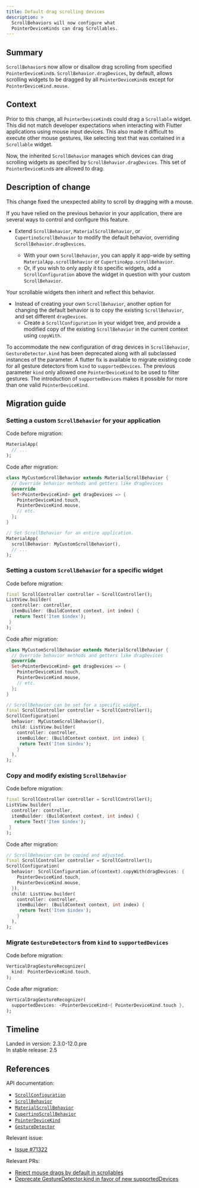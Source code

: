 ```yaml
---
title: Default drag scrolling devices
description: >
  ScrollBehaviors will now configure what
  PointerDeviceKinds can drag Scrollables.
---
```


## Summary

`ScrollBehavior`s now allow or disallow drag scrolling from specified
`PointerDeviceKind`s. `ScrollBehavior.dragDevices`, by default,
allows scrolling widgets to be dragged by all `PointerDeviceKind`s
except for `PointerDeviceKind.mouse`.

## Context

Prior to this change, all `PointerDeviceKind`s could drag a `Scrollable` widget.
This did not match developer expectations when interacting with Flutter
applications using mouse input devices. This also made it difficult to execute
other mouse gestures, like selecting text that was contained in a `Scrollable` widget.

Now, the inherited `ScrollBehavior` manages which devices can drag scrolling widgets
as specified by `ScrollBehavior.dragDevices`. This set of `PointerDeviceKind`s are
allowed to drag.

## Description of change

This change fixed the unexpected ability to scroll by dragging with a mouse.

If you have relied on the previous behavior in your application, there are several ways to
control and configure this feature.

- Extend `ScrollBehavior`, `MaterialScrollBehavior`, or `CupertinoScrollBehavior`
to modify the default behavior, overriding `ScrollBehavior.dragDevices`.

  - With your own `ScrollBehavior`, you can apply it app-wide by setting
    `MaterialApp.scrollBehavior` or `CupertinoApp.scrollBehavior`.
  - Or, if you wish to only apply it to specific widgets, add a
    `ScrollConfiguration` above the widget in question with your
    custom `ScrollBehavior`.

Your scrollable widgets then inherit and reflect this behavior.

- Instead of creating your own `ScrollBehavior`, another option for changing
the default behavior is to copy the existing `ScrollBehavior`, and set different
`dragDevices`.
  - Create a `ScrollConfiguration` in your widget tree, and provide a modified copy
    of the existing `ScrollBehavior` in the current context using `copyWith`.

To accommodate the new configuration of drag devices in `ScrollBehavior`,
`GestureDetector.kind` has been deprecated along with
all subclassed instances of the parameter.
A flutter fix is available to migrate existing code
for all gesture detectors from `kind` to `supportedDevices`.
The previous parameter `kind` only allowed one `PointerDeviceKind` to
be used to filter gestures.
The introduction of `supportedDevices` makes it possible for more
than one valid `PointerDeviceKind`.

## Migration guide

### Setting a custom `ScrollBehavior` for your application

Code before migration:

```dart
MaterialApp(
  // ...
);
```

Code after migration:

```dart
class MyCustomScrollBehavior extends MaterialScrollBehavior {
  // Override behavior methods and getters like dragDevices
  @override
  Set<PointerDeviceKind> get dragDevices => {
    PointerDeviceKind.touch,
    PointerDeviceKind.mouse,
    // etc.
  };
}

// Set ScrollBehavior for an entire application.
MaterialApp(
  scrollBehavior: MyCustomScrollBehavior(),
  // ...
);
```

### Setting a custom `ScrollBehavior` for a specific widget

Code before migration:

```dart
final ScrollController controller = ScrollController();
ListView.builder(
  controller: controller,
  itemBuilder: (BuildContext context, int index) {
   return Text('Item $index');
 }
);
```

Code after migration:

```dart
class MyCustomScrollBehavior extends MaterialScrollBehavior {
  // Override behavior methods and getters like dragDevices
  @override
  Set<PointerDeviceKind> get dragDevices => {
    PointerDeviceKind.touch,
    PointerDeviceKind.mouse,
    // etc.
  };
}

// ScrollBehavior can be set for a specific widget.
final ScrollController controller = ScrollController();
ScrollConfiguration(
  behavior: MyCustomScrollBehavior(),
  child: ListView.builder(
    controller: controller,
    itemBuilder: (BuildContext context, int index) {
     return Text('Item $index');
    }
  ),
);
```

### Copy and modify existing `ScrollBehavior`

Code before migration:

```dart
final ScrollController controller = ScrollController();
ListView.builder(
  controller: controller,
  itemBuilder: (BuildContext context, int index) {
   return Text('Item $index');
 }
);
```

Code after migration:

```dart
// ScrollBehavior can be copied and adjusted.
final ScrollController controller = ScrollController();
ScrollConfiguration(
  behavior: ScrollConfiguration.of(context).copyWith(dragDevices: {
    PointerDeviceKind.touch,
    PointerDeviceKind.mouse,
  }),
  child: ListView.builder(
    controller: controller,
    itemBuilder: (BuildContext context, int index) {
     return Text('Item $index');
    }
  ),
);
```

### Migrate `GestureDetector`s from `kind` to `supportedDevices`

Code before migration:

```dart
VerticalDragGestureRecognizer(
  kind: PointerDeviceKind.touch,
);
```

Code after migration:

```dart
VerticalDragGestureRecognizer(
  supportedDevices: <PointerDeviceKind>{ PointerDeviceKind.touch },
);
```

## Timeline

Landed in version: 2.3.0-12.0.pre<br>
In stable release: 2.5

## References

API documentation:

* [`ScrollConfiguration`][]
* [`ScrollBehavior`][]
* [`MaterialScrollBehavior`][]
* [`CupertinoScrollBehavior`][]
* [`PointerDeviceKind`][]
* [`GestureDetector`][]

Relevant issue:

* [Issue #71322][]

Relevant PRs:

* [Reject mouse drags by default in scrollables][]
* [Deprecate GestureDetector.kind in favor of new supportedDevices][]


[`ScrollConfiguration`]: {{site.api}}/flutter/widgets/ScrollConfiguration-class.html
[`ScrollBehavior`]: {{site.api}}/flutter/widgets/ScrollBehavior-class.html
[`MaterialScrollBehavior`]: {{site.api}}/flutter/material/MaterialScrollBehavior-class.html
[`CupertinoScrollBehavior`]: {{site.api}}/flutter/cupertino/CupertinoScrollBehavior-class.html
[`PointerDeviceKind`]: {{site.api}}/flutter/dart-ui/PointerDeviceKind-class.html
[`GestureDetector`]: {{site.api}}/flutter/widgets/GestureDetector-class.html
[Issue #71322]: {{site.repo.flutter}}/issues/71322
[Reject mouse drags by default in scrollables]: {{site.repo.flutter}}/pull/81569
[Deprecate GestureDetector.kind in favor of new supportedDevices]: {{site.repo.flutter}}/pull/81858
